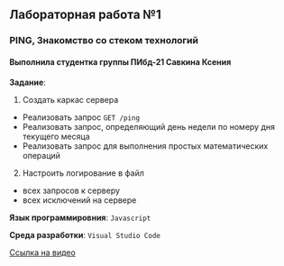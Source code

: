 ## Лабораторная работа №1
### PING, Знакомство со стеком технологий
#### Выполнила студентка группы ПИбд-21 __Савкина Ксения__
__Задание__: 
1. Создать каркас сервера
  - Реализовать запрос `GET /ping`
  - Реализовать запрос, определяющий день недели по номеру дня текущего месяца
  - Реализовать запрос для выполнения простых математических операций
2. Настроить логирование в файл
  - всех запросов к серверу   
  - всех исключений на сервере
  
__Язык программировния__: `Javascript` 

__Среда разработки__: `Visual Studio Code` 

[Ссылка на видео](https://youtu.be/slqSSYUpad0 "Демонстрация лабораторной")

